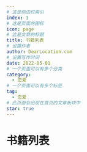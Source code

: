 ```yaml
---
# 这是侧边栏索引
index: 1
# 这是页面的图标
icon: page
# 这是文章的标题
title: 书籍列表
# 设置作者
author: DearLocation.com
# 设置写作时间
date: 2022-05-01
# 一个页面可以有多个分类
category:
  - 恋爱
# 一个页面可以有多个标签
tag:
  - 恋爱
# 此页面会出现在首页的文章板块中
star: true
---
```


# 书籍列表 
